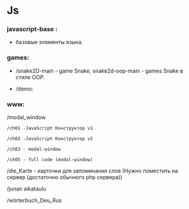 # Js

### javascript-base :
- базовые элементы языка.

### games: 
- /snake2D-main - game Snake, snake2d-oop-main - games Snake в стиле OOP.

- /demo:

### www:

 /modal_window

    /ch01 -JavaScript Конструктор v1
    
    /ch02 -JavaScript Конструктор v2
    
    /ch03 - modal-window
    
    /ch05 - full code (modal-window)

 /die_Karte - карточки для запоминания слов (Нужно поместить на сервер (достаточно обычного php сервера))

 /junan aikataulu

 /wörterbuch_Deu_Rus
